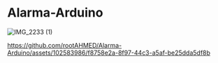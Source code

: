# Alarma-Arduino








![IMG_2233 (1)](https://github.com/rootAHMED/Alarma-Arduino/assets/102583986/dbeea480-290d-4f2a-82e5-7ac7cf81921e)








https://github.com/rootAHMED/Alarma-Arduino/assets/102583986/f8758e2a-8f97-44c3-a5af-be25dda5df8b

